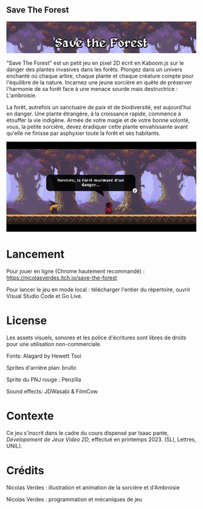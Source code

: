 <!--- Le README de votre Github doit documenter le contexte de votre développement en mentionnant, dans l’ordre suivant
une brève description (en français ou en anglais) de votre rendu et de ses fonctionnalités --->
## Save The Forest 
<img width="500" alt="image" src="https://github.com/Nixoux/Save-the-Forest/blob/main/assets/Title.png"> 


"Save The Forest" est un petit jeu en pixel 2D écrit en Kaboom.js sur le danger des plantes invasives dans les forêts. Plongez dans un univers enchanté où chaque arbre, chaque plante et chaque créature compte pour l'équilibre de la nature. Incarnez une jeune sorcière en quête de préserver l'harmonie de sa forêt face à une menace sourde mais destructrice : L'ambroisie.


La forêt, autrefois un sanctuaire de paix et de biodiversité, est aujourd'hui en danger. Une plante étrangère, à la croissance rapide, commence à étouffer la vie indigène. Armée de votre magie et de votre bonne volonté, vous, la petite sorcière, devez éradiquer cette plante envahissante avant qu'elle ne finisse par asphyxier toute la forêt et ses habitants.


<!---#au moins une capture illustrant votre travail ; attention, pour la VR, un GIF est requis --->
<img width="500" alt="image" src="https://github.com/Nixoux/Save-the-Forest/blob/main/assets/GameImage.png">

<!---la procédure d’installation / de lancement --->
# Lancement

Pour jouer en ligne (Chrome hautement recommandé) : https://nicolasverdes.itch.io/save-the-forest

Pour lancer le jeu en mode local : télécharger l'entier du répertoire, ouvrir Visual Studio Code et Go Live. 


<!---les éventuels copyrights, informations de licence, et autres références de vos sources et ressources y compris en matière de code récupéré --->
# License
Les assets visuels, sonores et les police d'écritures sont libres de droits pour une utilisation non-commerciale. 


Fonts: Alagard by Hewett Tsoi

Sprites d'arrière plan: brullo

Sprite du PNJ rouge : Penzilla

Sound effects:  JDWasabi & FilmCow

<!---le contexte de développement (exemple : Ce projet a été développé dans le cadre du cours <nom de l’enseignement> dispensé par Isaac Pante (SLI, Lettres, UNIL)). --->
# Contexte
Ce jeu s'inscrit dans le cadre du cours dispensé par Isaac pante, *Dévelopement de Jeux Video 2D*, effectué en printemps 2023. (SLI, Lettres, UNIL).

<!---Les limites de votre travail ainsi que les possibilités d’amélioration doivent apparaître comme « issues », assorties des étiquettes adéquates (bug, enhancement, etc.) et non dans le Readme. Gardez à l’esprit que cette description est destinée à d’autres personnes intéressées par votre code. --->

<!---Votre répertoire Github doit porter un nom qui facilite l'identification unique de votre travail ; ce nom peut être pensé comme une "marque" (par exemple : pas de "projet-visualisation" mais plutôt "statistique-vente-armes" ou "weaponview")
 --->
<!---Attention : aucun matériel soumis à droit d’auteur (images, sons, etc.) ne doit être déposé sur une archive publique. Si du matériel soumis à droit d’auteur est au coeur de votre travail, merci de créer un Github privé (choix "private" au moment de la création).
Attention : la récupération partielle de code est autorisée pour peu que la source soit mentionnée à même le code, au travers de commentaires inline ; dans le cas contraire, vous vous exposez à une dénonciation pour plagiat ou fraude. --->

# Crédits
Nicolas Verdes : illustration et animation de la sorcière et d'Ambroisie 

Nicolas Verdes : programmation et mécaniques de jeu
